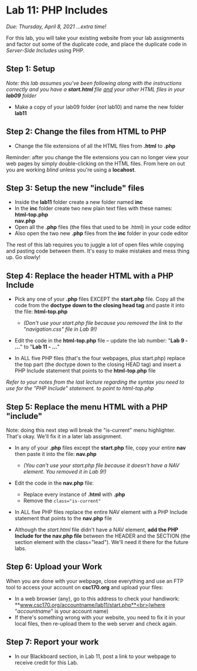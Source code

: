 # Lab 11: PHP Includes
*Due: Thursday, April 8, 2021 ...extra time!*

For this lab, you will take your existing website from your lab assignments and factor out some of the duplicate code, and place the duplicate code in *Server-Side Includes* using PHP.

## Step 1: Setup

*Note: this lab assumes you've been following along with the instructions correctly and you have a **start.html** file <u>and</u> your other HTML files in your **lab09** folder*

- Make a copy of your lab09 folder (*not* lab10) and name the new folder **lab11**

## Step 2: Change the files from HTML to PHP

- Change the file extensions of all the HTML files from **.html** to **.php**

Reminder: after you change the file extensions you can no longer view your web pages by simply double-clicking on the HTML files.  From here on out you are working *blind* unless you're using a **locahost**.

## Step 3: Setup the new "include" files

- Inside the **lab11** folder create a new folder named **inc**
- In the **inc** folder create two new plain text files with these names:<br>**html-top.php**<br>**nav.php**
- Open all the **.php** files (the files that used to be .html) in your code editor
- Also open the two new **.php** files from the **inc** folder in your code editor

The rest of this lab requires you to juggle a lot of open files while copying and pasting code between them. It's easy to make mistakes and mess thing up. Go slowly!

## Step 4: Replace the header HTML with a PHP Include

- Pick any one of your **.php** files EXCEPT the **start.php** file.  Copy all the code from the **doctype down to the closing head tag** and paste it into the file: **html-top.php**
  - *(Don't use your start.php file because you removed the link to the "navigation.css" file in Lab 9!)*

- Edit the code in the **html-top.php** file – update the lab number: "**Lab 9 - ...**" to "**Lab 11 - ...**"
- In ALL five PHP files (that's the four webpages, plus start.php) replace the top part (the doctype down to the closing HEAD tag) and insert a PHP Include statement that points to the **html-top.php** file 

*Refer to your notes from the last lecture regarding the syntax you need to use for the "PHP Include" statement. to point to html-top.php*

## Step 5: Replace the menu HTML with a PHP "include"

Note: doing this next step will break the "is-current" menu highlighter. That's okay. We'll fix it in a later lab assignment.

- In any of your **.php** files except the **start.php** file, copy your entire **nav** then paste it into the file: **nav.php**
  - *(You can't use your start.php file because it doesn't have a NAV element.  You removed it in Lab 9!)*

- Edit the code in the **nav.php** file: 
  - Replace every instance of **.html** with **.php**
  - Remove the `class="is-current"`
- In ALL five PHP files replace the entire NAV element with a PHP Include statement that points to the **nav.php** file 
- Although the *start.html* file didn't have a NAV element, **add the PHP Include for the nav.php file** between the HEADER and the SECTION (the section element with the class="lead").  We'll need it there for the future labs.

## Step 6: Upload your Work

When you are done with your webpage, close everything and use an FTP tool to access your account on **csc170.org** and upload your files:

- In a web browser (any), go to this address to check your handiwork:<br> **www.csc170.org/accountname/lab11/start.php**<br>(where "*accountname*" is your account name)
- If there's something wrong with your website, you need to fix it in your local files, then re-upload them to the web server and check again.

## Step 7: Report your work

- In our Blackboard section, in Lab 11, post a link to your webpage to receive credit for this Lab.